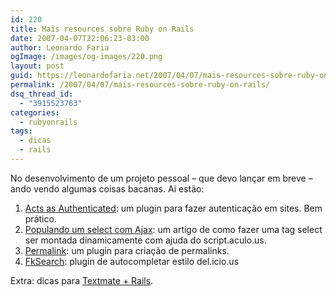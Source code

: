 ```yaml
---
id: 220
title: Mais resources sobre Ruby on Rails
date: 2007-04-07T22:06:23-03:00
author: Leonardo Faria
ogImage: /images/og-images/220.png
layout: post
guid: https://leonardofaria.net/2007/04/07/mais-resources-sobre-ruby-on-rails/
permalink: /2007/04/07/mais-resources-sobre-ruby-on-rails/
dsq_thread_id:
  - "3915523763"
categories:
  - rubyonrails
tags:
  - dicas
  - rails
---
```

No desenvolvimento de um projeto pessoal – que devo lançar em breve – ando vendo algumas coisas bacanas. Ai estão:

1) [Acts as Authenticated](http://technoweenie.stikipad.com/plugins/show/Acts+as+Authenticated): um plugin para fazer autenticação em sites. Bem prático.  
2) [Populando um select com Ajax](http://www.bluetux.com.br/blog/show/4): um artigo de como fazer uma tag select ser montada dinamicamente com ajuda do script.aculo.us.  
3) [Permalink](http://www.seoonrails.com/even-better-looking-urls-with-permalink_fu): um plugin para criação de permalinks.  
4) [FkSearch](http://roberto.techmobil.com.br/2007/03/31/fksearch-meu-1°-plugin-rails/): plugin de autocompletar estilo del.icio.us

Extra: dicas para [Textmate + Rails](http://railsforum.com/viewtopic.php?id=1336).
